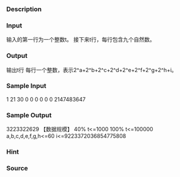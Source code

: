 
### Description

### Input
输入的第一行为一个整数t。
接下来t行，每行包含九个自然数。
 

### Output
输出t行
每行一个整数，表示2^a+2^b+2^c+2^d+2^e+2^f+2^g+2^h+i。

### Sample Input
1
21 30 0 0 0 0 0 0 2147483647

### Sample Output
3223322629
【数据规模】
40% t<=1000
100% t<=100000 a,b,c,d,e,f,g,h<=60 i<=9223372036854775808

### Hint

### Source
